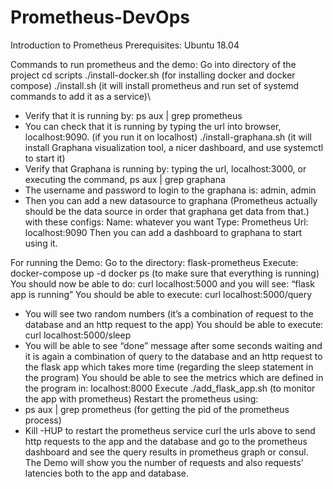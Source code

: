 # Prometheus-DevOps

Introduction to Prometheus
Prerequisites:
Ubuntu 18.04

Commands to run prometheus and the demo:
Go into directory of the project
cd scripts
./install-docker.sh (for installing docker and docker compose)
./install.sh (it will install prometheus and run set of systemd commands to add it as a service)\
  - Verify that it is running by: ps aux | grep prometheus
  - You can check that it is running by typing the url into browser, localhost:9090. (if you run it on localhost)
./install-graphana.sh (it will install Graphana visualization tool, a nicer dashboard, and use systemctl to start it)
  - Verify that Graphana is running by: typing the url, localhost:3000, or executing the command, ps aux | grep graphana
  - The username and password to login to the graphana is: admin, admin
  - Then you can add a new datasource to graphana (Prometheus actually should be the data source in order that graphana get       data from that.) with these configs:
    Name: whatever you want
    Type: Prometheus
    Url: localhost:9090
    Then you can add a dashboard to graphana to start using it. 

For running the Demo:
Go to the directory: flask-prometheus
Execute: docker-compose up -d
docker ps (to make sure that everything is running)
You should now be able to do: curl localhost:5000 and you will see: “flask app is running”
You should be able to execute: curl localhost:5000/query
  - You will see two random numbers (it’s a combination of request to the database and an http request to the app)
You should be able to execute: curl localhost:5000/sleep
  - You will be able to see “done” message after some seconds waiting and it is again a combination of query to the database      and an http request to the flask app which takes more time (regarding the sleep statement in the program)
You should be able to see the metrics which are defined in the program in: localhost:8000
Execute ./add_flask_app.sh (to monitor the app with prometheus)
Restart the prometheus using:
  - ps aux | grep prometheus (for getting the pid of the prometheus process)
  - Kill -HUP <pid> to restart the prometheus service
curl the urls above to send http requests to the app and the database and go to the prometheus dashboard and see the query results in prometheus graph or consul.
The Demo will show you the number of requests and also requests’ latencies both to the app and database. 

